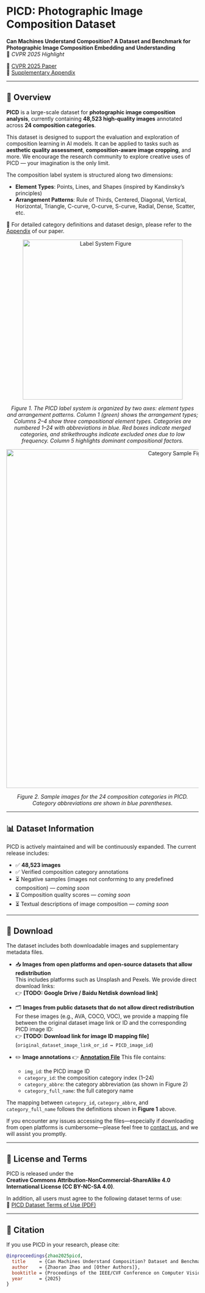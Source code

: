 # PICD: Photographic Image Composition Dataset  
**Can Machines Understand Composition? A Dataset and Benchmark for Photographic Image Composition Embedding and Understanding**  
📌 *CVPR 2025 Highlight*

📄 [CVPR 2025 Paper](https://openaccess.thecvf.com/content/CVPR2025/html/Zhao_Can_Machines_Understand_Composition_Dataset_and_Benchmark_for_Photographic_Image_CVPR_2025_paper.html)  
📑 [Supplementary Appendix](https://openaccess.thecvf.com/content/CVPR2025/supplemental/Zhao_Can_Machines_Understand_CVPR_2025_supplemental.pdf)

---

## 📌 Overview

**PICD** is a large-scale dataset for **photographic image composition analysis**, currently containing **48,523 high-quality images** annotated across **24 composition categories**.

This dataset is designed to support the evaluation and exploration of composition learning in AI models. It can be applied to tasks such as **aesthetic quality assessment**, **composition-aware image cropping**, and more. We encourage the research community to explore creative uses of PICD — your imagination is the only limit.

The composition label system is structured along two dimensions:

- **Element Types**: Points, Lines, and Shapes (inspired by Kandinsky’s principles)  
- **Arrangement Patterns**: Rule of Thirds, Centered, Diagonal, Vertical, Horizontal, Triangle, C-curve, O-curve, S-curve, Radial, Dense, Scatter, etc.

📖 For detailed category definitions and dataset design, please refer to the [Appendix](https://openaccess.thecvf.com/content/CVPR2025/supplemental/Zhao_Can_Machines_Understand_CVPR_2025_supplemental.pdf) of our paper.

<p align="center">
  <img width="419" alt="Label System Figure" src="https://github.com/user-attachments/assets/5bf1aa5e-d0fa-4480-9334-bc1d130b4510" />
</p>
<p align="center">
  <em>Figure 1. The PICD label system is organized by two axes: element types and arrangement patterns. Column 1 (green) shows the arrangement types; Columns 2–4 show three compositional element types. Categories are numbered 1–24 with abbreviations in blue. Red boxes indicate merged categories, and strikethroughs indicate excluded ones due to low frequency. Column 5 highlights dominant compositional factors.</em>
</p>

<p align="center">
  <img width="887" alt="Category Sample Figure" src="https://github.com/user-attachments/assets/fc5a477e-d9ce-4e6d-bfdb-c4590a672f64" />
</p>
<p align="center">
  <em>Figure 2. Sample images for the 24 composition categories in PICD. Category abbreviations are shown in blue parentheses.</em>
</p>

---

## 📊 Dataset Information

PICD is actively maintained and will be continuously expanded. The current release includes:

- ✅ **48,523 images**
- ✅ Verified composition category annotations  
- ⏳ Negative samples (images not conforming to any predefined composition) — *coming soon*  
- ⏳ Composition quality scores — *coming soon*  
- ⏳ Textual descriptions of image composition — *coming soon*

---

## 🔗 Download

The dataset includes both downloadable images and supplementary metadata files.

- 📥 **Images from open platforms and open-source datasets that allow redistribution**  
  This includes platforms such as Unsplash and Pexels. We provide direct download links:  
  👉 **[TODO: Google Drive / Baidu Netdisk download link]**

- 🗂️ **Images from public datasets that do not allow direct redistribution**  
  For these images (e.g., AVA, COCO, VOC), we provide a mapping file between the original dataset image link or ID and the corresponding PICD image ID:  
  👉 **[TODO: Download link for image ID mapping file]**  
  (`original_dataset_image_link_or_id ↔ PICD_image_id`)

- ✏️ **Image annotations**
  👉 **[Annotation File](https://github.com/CV-xueba/PICD_ImageComposition/blob/main/labels_PICD.csv)**
  This file contains:
  - `img_id`: the PICD image ID  
  - `category_id`: the composition category index (1–24)  
  - `category_abbre`: the category abbreviation (as shown in Figure 2)  
  - `category_full_name`: the full category name  


The mapping between `category_id`, `category_abbre`, and `category_full_name` follows the definitions shown in **Figure 1** above.

If you encounter any issues accessing the files—especially if downloading from open platforms is cumbersome—please feel free to [contact us](mailto:your.email@example.com), and we will assist you promptly.

---

## 📄 License and Terms

PICD is released under the  
**Creative Commons Attribution-NonCommercial-ShareAlike 4.0 International License (CC BY-NC-SA 4.0)**.

In addition, all users must agree to the following dataset terms of use:  
📄 [PICD Dataset Terms of Use (PDF)](https://github.com/CV-xueba/PICD_ImageComposition/blob/main/PICD_Dataset_Terms_of_Use.pdf)

---

## 🔧 Citation

If you use PICD in your research, please cite:

```bibtex
@inproceedings{zhao2025picd,
  title     = {Can Machines Understand Composition? Dataset and Benchmark for Photographic Image Composition Understanding},
  author    = {Zhaoran Zhao and [Other Authors]},
  booktitle = {Proceedings of the IEEE/CVF Conference on Computer Vision and Pattern Recognition (CVPR)},
  year      = {2025}
}

